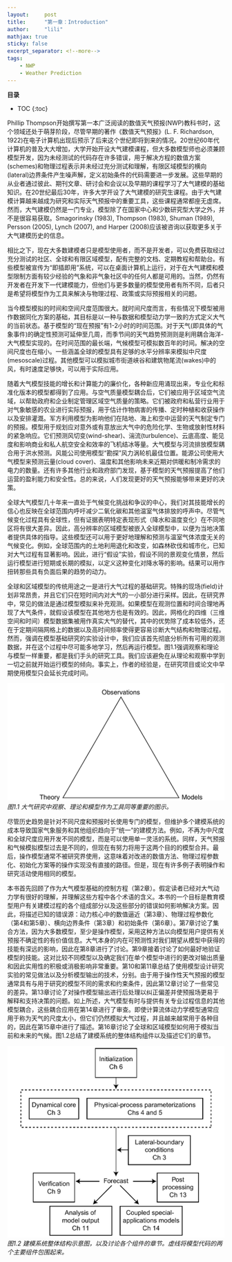 ```yaml
---
layout:     post
title:      "第一章：Introduction"
author:     "lili"
mathjax: true
sticky: false
excerpt_separator: <!--more-->
tags:
    - NWP
    - Weather Prediction
---
```


<!--more-->
**目录**
* TOC
{:toc}

Phillip Thompson开始撰写第一本广泛阅读的数值天气预报(NWP)教科书时，这个领域还处于萌芽阶段，尽管早期的著作《数值天气预报》(L. F. Richardson, 1922)在电子计算机出现后预示了后来这个世纪即将到来的情况。20世纪60年代计算机的普及大大增加，大学开始开设大气建模课程，但大多数模型师也必须兼顾模型开发，因为未经测试的代码存在许多错误，用于解决方程的数值方案(schemes)和物理过程表示并未经过充分测试和理解，有限区域模型的横向(lateral)边界条件产生噪声解，定义初始条件的代码需要进一步发展。这些早期的从业者通过彼此、期刊文章、研讨会和会议以及早期的课程学习了大气建模的基础知识。在20世纪最后30年，许多大学开设了大气建模的研究生课程。由于大气建模计算越来越成为研究和实际天气预报中的重要工具，这些课程通常都座无虚席。然而，大气建模仍然是一门专业，模型除了在国家中心和少数研究型大学之外，并不是很容易获取。Smagorinsky (1983), Thompson (1983), Shuman (1989), Persson (2005), Lynch (2007), and Harper (2008)应该被咨询以获取更多关于大气建模历史的信息。

相比之下，现在大多数建模者只是模型使用者，而不是开发者，可以免费获取经过充分测试的社区、全球和有限区域模型，配有完整的文档、定期教程和帮助台。有些模型被宣传为“即插即用”系统，可以在桌面计算机上运行，对于在大气建模和模型限制方面有较少经验的气象和非气象社区中的任何人都是可用的。当然，仍然有开发者在开发下一代建模能力，但他们与更多数量的模型使用者有所不同，后者只是希望将模型作为工具来解决与物理过程、政策或实际预报相关的问题。

当今模型模拟的时间和空间尺度范围很大。就时间尺度而言，有些情况下模型被用作数据同化方案的基础，其目标是以一种与数据和模型动力学一致的方式定义大气的当前状态。基于模型的“现在预报”有1-2小时的时间范围。对于天气(即具体的气象事件)的确定性预测可延伸至几周，而季节间的天气趋势预测则是利用耦合海洋-大气模型实现的。在时间范围的最长端，气候模型可模拟数百年的时间。解决的空间尺度也在缩小。一些涵盖全球的模型具有足够的水平分辨率来模拟中尺度(mesoscale)过程。其他模型可以模拟城市街道峡谷和建筑物尾流(wakes)中的风，有时速度足够快，可以用于实际应用。

随着大气模型技能的增长和计算能力的廉价化，各种新应用涌现出来，专业化和标准化版本的模型都得到了应用。与空气质量模型耦合后，它们被应用于区域空气流域，以帮助政府和企业制定管理区域空气质量的策略。它们被政府和私营行业用于对气象敏感的农业进行实际预报，用于估计作物病害的传播、定时种植和收获操作以及安排灌溉。军方利用模型为影响他们在陆地、海上和空中运营的天气制定专门的预报。模型用于规划应对意外或有意放出大气中的危险化学、生物或放射性材料的紧急响应。它们预测风切变(wind-shear)、湍流(turbulence)、云底高度、能见度和影响商业和私人航空安全和效率的飞机结冰等量。大气模型与河流排放模型耦合用于洪水预测。风能公司使用模型“勘探”风力涡轮机最佳位置。能源公司使用大气模型来预测云量(cloud cover)、温度和其他影响未来近期对供暖和制冷需求的电力的数量。还有许多其他行业和政府部门发现，基于模型的天气预报提高了他们运营的盈利能力和安全性。总的来说，人们发现更好的天气预报能够带来更好的决策。



全球大气模型几十年来一直处于气候变化挑战和争议的中心，我们对其技能增长的信心也反映在全球范围内呼吁减少二氧化碳和其他温室气体排放的呼声中。尽管气候变化过程具有全球性，但有证据表明特定表现形式（降水和温度变化）在不同地区将有很大差异。因此，高分辨率的区域模型被嵌入全球模型中，以便为当地决策者提供具体的指导。这些模型还可以用于更好地理解和预测与温室气体浓度无关的气候变化。例如，全球范围内的土地利用退化和改变，如森林砍伐和城市化，已知对大气过程有显著影响。因此，进行“假设”实验，假设不同的景观变化情景，然后运行模型进行短期或长期的模拟，以定义这种变化对降水等的影响。结果可以用作扭转那些具有负面后果的趋势的动力。

全球和区域模型的传统用途之一是进行大气过程的基础研究。特殊的现场(field)计划非常昂贵，并且它们只在短时间内对大气的一小部分进行采样。因此，在研究界中，常见的做法是通过模型模拟来补充观测。如果模型在观测位置和时间合理地再现了大气条件，就假设该模型在其他地方也是有效的。因此，网格化的四维（三维空间和时间）模型数据集被用作真实大气的替代，其中的优势除了成本较低外，还在于定期间隔网格上的数据以及高时间频率使得更容易诊断大气结构和物理过程。然而，强调在模型基础研究的实验设计中，我们应该首先彻底分析所有可用的观测数据，并在这个过程中尽可能多地学习，然后再运行模型。图1.1强调观察和理论与模型一样重要，都是我们手头的研究工具。我们应该避免在从理论和观察中学到一切之前就开始运行模型的倾向。事实上，作者的经验是，在研究项目或论文中早期使用模型只会延长完成时间。


 

<a>![](/img/nwcp/ch1/1.png)</a>
*图1.1 大气研究中观察、理论和模型作为工具同等重要的图示。*



尽管历史趋势是针对不同尺度和预报时长使用专门的模型，但维护多个建模系统的成本导致国家气象服务和其他组织趋向于“统一”的建模方法。例如，不再为中尺度和全球尺度应用开发不同的模型，而是可以使用单一灵活的系统。同样，天气预报和气候模拟模型过去是不同的，但现在有努力将用于这两个目的的模型合并。最后，操作模型通常不被研究界使用，这意味着对改进的数值方法、物理过程参数化、初始化方案等的操作实现没有直接的路径。但是，现在有许多例子表明操作和研究活动使用相同的模型。

本书首先回顾了作为大气模型基础的控制方程（第2章）。假定读者已经对大气动力学有很好的理解，并理解这些方程中各个术语的含义。本书的一个目标是教育模型用户有关建模过程的各个组成部分以及这些部分的错误如何影响解决方案。因此，将描述已知的错误源：动力核心中的数值逼近（第3章）、物理过程参数化（第4和第5章）、横向边界条件（第3章）和初始条件（第6章）。第7章讨论了集合方法，因为大多数模型，至少是操作模型，采用这种方法以向模型用户提供有关预报不确定性的有价值信息。大气本身的内在可预测性对我们期望从模型中获得的技能有深远的影响，因此在第8章进行了讨论。第9章接着讨论了如何最好地验证模型的技能。这对比较不同模型以及确定我们在单个模型中进行的更改对输出质量和因此实用性的积极或消极影响非常重要。第10和第11章总结了使用模型设计研究实验的常见做法以及分析模型输出的技术，分别。由于用于操作性天气预报的模型通常具有与用于研究的模型不同的需求和约束条件，因此第12章讨论了一些常见的差异。第13章讨论了对操作模型输出进行后处理以纠正偏差并使预报场更易于解释和支持决策的问题。如上所述，大气模型有时与提供有关专业过程信息的其他模型耦合，这些耦合应用在第14章进行了审查。即使计算流体动力学模型通常应用于称为天气的尺度太小，但它们仍然模拟大气过程，并且越来越常用于各种目的，因此在第15章中进行了描述。第16章讨论了全球和区域模型如何用于模拟当前和未来的气候。图1.2总结了建模系统的整体结构组件以及描述它们的章节。


<a>![](/img/nwcp/ch1/2.png)</a>
*图1.2 建模系统整体结构示意图，以及讨论各个组件的章节。虚线将模型代码的两个主要组件包围起来。*

